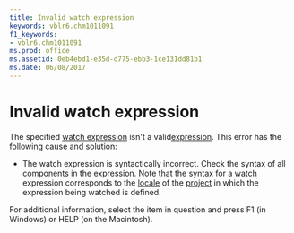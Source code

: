 ```yaml
---
title: Invalid watch expression
keywords: vblr6.chm1011091
f1_keywords:
- vblr6.chm1011091
ms.prod: office
ms.assetid: 0eb4ebd1-e35d-d775-ebb3-1ce131dd81b1
ms.date: 06/08/2017
---
```



# Invalid watch expression

The specified [watch expression](../../Glossary/vbe-glossary.md#watch-expression) isn't a valid[expression](../../Glossary/vbe-glossary.md#expression). This error has the following cause and solution:



- The watch expression is syntactically incorrect. Check the syntax of all components in the expression. Note that the syntax for a watch expression corresponds to the [locale](../../Glossary/vbe-glossary.md#locale) of the [project](../../Glossary/vbe-glossary.md#project) in which the expression being watched is defined.
    

For additional information, select the item in question and press F1 (in Windows) or HELP (on the Macintosh).

